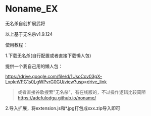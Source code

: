 # Noname_EX
无名杀自创扩展武将

以上基于无名杀v1.9.124

使用教程：

1.下载无名杀(自行配置或者直接下载懒人包)

提供一个我自己用的懒人包：

https://drive.google.com/file/d/1UsoCov03gX-LxpknVPG1s0LgWPvrG0GU/view?usp=drive_link

> 或者直接谷歌搜索"无名杀"，有在线版的，不过操作逻辑比较简陋
> https://adefulodgu.github.io/noname/

2.导入扩展，将extension.js和*.jpg打包成xxx.zip导入即可
